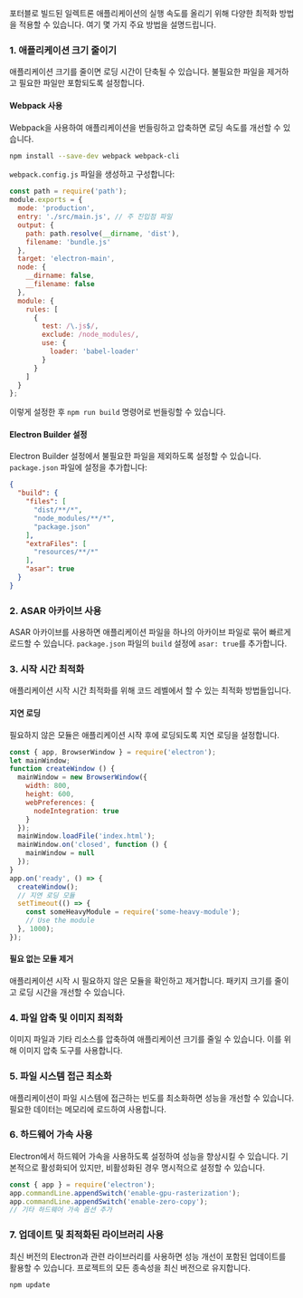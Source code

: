 포터블로 빌드된 일렉트론 애플리케이션의 실행 속도를 올리기 위해 다양한 최적화 방법을 적용할 수 있습니다. 여기 몇 가지 주요 방법을 설명드립니다.
### 1. 애플리케이션 크기 줄이기
애플리케이션 크기를 줄이면 로딩 시간이 단축될 수 있습니다. 불필요한 파일을 제거하고 필요한 파일만 포함되도록 설정합니다.
#### Webpack 사용
Webpack을 사용하여 애플리케이션을 번들링하고 압축하면 로딩 속도를 개선할 수 있습니다.

```sh
npm install --save-dev webpack webpack-cli
```

`webpack.config.js` 파일을 생성하고 구성합니다:

```js
const path = require('path');
module.exports = {
  mode: 'production',
  entry: './src/main.js', // 주 진입점 파일
  output: {
    path: path.resolve(__dirname, 'dist'),
    filename: 'bundle.js'
  },
  target: 'electron-main',
  node: {
    __dirname: false,
    __filename: false
  },
  module: {
    rules: [
      {
        test: /\.js$/,
        exclude: /node_modules/,
        use: {
          loader: 'babel-loader'
        }
      }
    ]
  }
};
```

이렇게 설정한 후 `npm run build` 명령어로 번들링할 수 있습니다.
#### Electron Builder 설정
Electron Builder 설정에서 불필요한 파일을 제외하도록 설정할 수 있습니다. `package.json` 파일에 설정을 추가합니다:

```json
{
  "build": {
    "files": [
      "dist/**/*",
      "node_modules/**/*",
      "package.json"
    ],
    "extraFiles": [
      "resources/**/*"
    ],
    "asar": true
  }
}
```

### 2. ASAR 아카이브 사용
ASAR 아카이브를 사용하면 애플리케이션 파일을 하나의 아카이브 파일로 묶어 빠르게 로드할 수 있습니다. `package.json` 파일의 `build` 설정에 `asar: true`를 추가합니다.
### 3. 시작 시간 최적화
애플리케이션 시작 시간 최적화를 위해 코드 레벨에서 할 수 있는 최적화 방법들입니다.
#### 지연 로딩
필요하지 않은 모듈은 애플리케이션 시작 후에 로딩되도록 지연 로딩을 설정합니다.

```js
const { app, BrowserWindow } = require('electron');
let mainWindow;
function createWindow () {
  mainWindow = new BrowserWindow({
    width: 800,
    height: 600,
    webPreferences: {
      nodeIntegration: true
    }
  });
  mainWindow.loadFile('index.html');
  mainWindow.on('closed', function () {
    mainWindow = null
  });
}
app.on('ready', () => {
  createWindow();
  // 지연 로딩 모듈
  setTimeout(() => {
    const someHeavyModule = require('some-heavy-module');
    // Use the module
  }, 1000);
});
```

#### 필요 없는 모듈 제거
애플리케이션 시작 시 필요하지 않은 모듈을 확인하고 제거합니다. 패키지 크기를 줄이고 로딩 시간을 개선할 수 있습니다.
### 4. 파일 압축 및 이미지 최적화
이미지 파일과 기타 리소스를 압축하여 애플리케이션 크기를 줄일 수 있습니다. 이를 위해 이미지 압축 도구를 사용합니다.
### 5. 파일 시스템 접근 최소화
애플리케이션이 파일 시스템에 접근하는 빈도를 최소화하면 성능을 개선할 수 있습니다. 필요한 데이터는 메모리에 로드하여 사용합니다.
### 6. 하드웨어 가속 사용
Electron에서 하드웨어 가속을 사용하도록 설정하여 성능을 향상시킬 수 있습니다. 기본적으로 활성화되어 있지만, 비활성화된 경우 명시적으로 설정할 수 있습니다.

```js
const { app } = require('electron');
app.commandLine.appendSwitch('enable-gpu-rasterization');
app.commandLine.appendSwitch('enable-zero-copy');
// 기타 하드웨어 가속 옵션 추가
```

### 7. 업데이트 및 최적화된 라이브러리 사용
최신 버전의 Electron과 관련 라이브러리를 사용하면 성능 개선이 포함된 업데이트를 활용할 수 있습니다. 프로젝트의 모든 종속성을 최신 버전으로 유지합니다.

```sh
npm update
```
